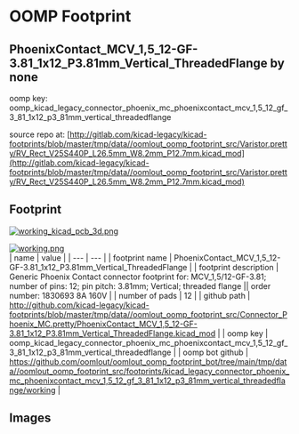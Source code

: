 # OOMP Footprint  
## PhoenixContact_MCV_1,5_12-GF-3.81_1x12_P3.81mm_Vertical_ThreadedFlange  by none  
  
oomp key: oomp_kicad_legacy_connector_phoenix_mc_phoenixcontact_mcv_1,5_12_gf_3_81_1x12_p3_81mm_vertical_threadedflange  
  
source repo at: [http://gitlab.com/kicad-legacy/kicad-footprints/blob/master/tmp/data//oomlout_oomp_footprint_src/Varistor.pretty/RV_Rect_V25S440P_L26.5mm_W8.2mm_P12.7mm.kicad_mod](http://gitlab.com/kicad-legacy/kicad-footprints/blob/master/tmp/data//oomlout_oomp_footprint_src/Varistor.pretty/RV_Rect_V25S440P_L26.5mm_W8.2mm_P12.7mm.kicad_mod)  
## Footprint  
  
[![working_kicad_pcb_3d.png](working_kicad_pcb_3d_600.png)](working_kicad_pcb_3d.png)  
  
[![working.png](working_600.png)](working.png)  
| name | value | 
| --- | --- | 
| footprint name | PhoenixContact_MCV_1,5_12-GF-3.81_1x12_P3.81mm_Vertical_ThreadedFlange | 
| footprint description | Generic Phoenix Contact connector footprint for: MCV_1,5/12-GF-3.81; number of pins: 12; pin pitch: 3.81mm; Vertical; threaded flange || order number: 1830693 8A 160V | 
| number of pads | 12 | 
| github path | http://github.com/kicad-legacy/kicad-footprints/blob/master/tmp/data//oomlout_oomp_footprint_src/Connector_Phoenix_MC.pretty/PhoenixContact_MCV_1,5_12-GF-3.81_1x12_P3.81mm_Vertical_ThreadedFlange.kicad_mod | 
| oomp key | oomp_kicad_legacy_connector_phoenix_mc_phoenixcontact_mcv_1,5_12_gf_3_81_1x12_p3_81mm_vertical_threadedflange | 
| oomp bot github | https://github.com/oomlout/oomlout_oomp_footprint_bot/tree/main/tmp/data//oomlout_oomp_footprint_src/footprints/kicad_legacy_connector_phoenix_mc_phoenixcontact_mcv_1,5_12_gf_3_81_1x12_p3_81mm_vertical_threadedflange/working | 
## Images  
